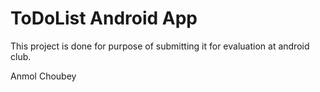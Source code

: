 # ToDoList Android App

This project is done for purpose of submitting it for evaluation at android club.

Anmol Choubey

